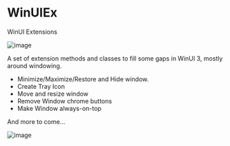 # WinUIEx
 WinUI Extensions
 
![image](https://github.com/dotMorten/WinUIEx/raw/main/src/WinUIEx/logo.png)

A set of extension methods and classes to fill some gaps in WinUI 3, mostly around windowing.
- Minimize/Maximize/Restore and Hide window.
- Create Tray Icon
- Move and resize window
- Remove Window chrome buttons
- Make Window always-on-top

And more to come...

![image](https://user-images.githubusercontent.com/1378165/108465563-1e2d8700-7237-11eb-8eb4-736644606a64.png)
